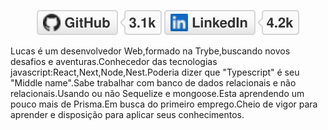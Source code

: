 <p align="center">
	<a href="https://github.com/beterrabaA"><img src="imgs/github.svg" alt="GitHub"></a>
	<a href="https://www.linkedin.com/in/beterraba"><img src="imgs/linkedin.svg" alt="LinkedIn"></a>
<!-- 	<a href="https://link.cv"><img src="imgs/cv.svg" alt="Curriculum Vitae"></a> -->
</p>
Lucas é um desenvolvedor Web,formado na Trybe,buscando novos desafios e aventuras.Conhecedor das tecnologias javascript:React,Next,Node,Nest.Poderia dizer que "Typescript" é seu "Middle name".Sabe trabalhar com banco de dados relacionais e não relacionais.Usando ou não Sequelize e mongoose.Esta aprendendo um pouco mais de Prisma.Em busca do primeiro emprego.Cheio de vigor para aprender e disposição para aplicar seus conhecimentos.
